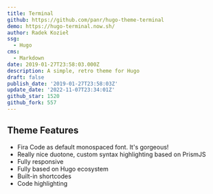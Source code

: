 ```yaml
---
title: Terminal
github: https://github.com/panr/hugo-theme-terminal
demo: https://hugo-terminal.now.sh/
author: Radek Kozieł
ssg:
  - Hugo
cms:
  - Markdown
date: 2019-01-27T23:58:03.000Z
description: A simple, retro theme for Hugo
draft: false
publish_date: '2019-01-27T23:58:03Z'
update_date: '2022-11-07T23:34:01Z'
github_star: 1520
github_fork: 557
---
```

## Theme Features

- Fira Code as default monospaced font. It's gorgeous!
- Really nice duotone, custom syntax highlighting based on PrismJS
- Fully responsive
- Fully based on Hugo ecosystem
- Built-in shortcodes
- Code highlighting
